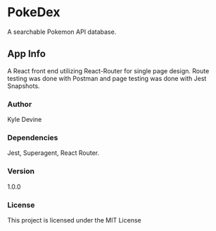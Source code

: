 # PokeDex

A searchable Pokemon API database.

## App Info

A React front end utilizing React-Router for single page design.  Route testing was done with Postman and page testing was done with Jest Snapshots.

### Author

Kyle Devine

### Dependencies

Jest, Superagent, React Router.

### Version

1.0.0

### License

This project is licensed under the MIT License
